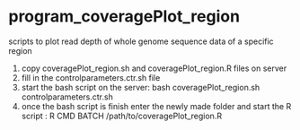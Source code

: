 # program_coveragePlot_region
scripts to plot read depth of whole genome sequence data of a specific region

1) copy coveragePlot_region.sh and coveragePlot_region.R files on server
2) fill in the controlparameters.ctr.sh file
3) start the bash script on the server: bash coveragePlot_region.sh controlparameters.ctr.sh
4) once the bash script is finish enter the newly made folder and start the R script : R CMD BATCH /path/to/coveragePlot_region.R

